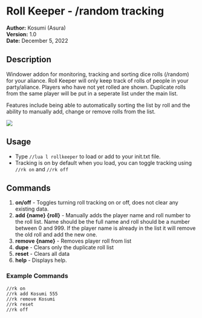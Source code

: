 # Roll Keeper - /random tracking

**Author:**  Kosumi (Asura)<br>
**Version:**  1.0<br>
**Date:** December 5, 2022<br>

## Description

Windower addon for monitoring, tracking and sorting dice rolls (/random) for your aliance. Roll Keeper will only keep track of rolls of people in your party/aliance. Players who have not yet rolled are shown. Duplicate rolls from the same player will be put in a seperate list under the main list.

Features include being able to automatically sorting the list by roll and the ability to manually add, change or remove rolls from the list.

![](images/preview.png)

## Usage

* Type `//lua l rollkeeper` to load or add to your init.txt file.
* Tracking is on by default when you load, you can toggle tracking using `//rk on` and `//rk off`

## Commands
1. **on/off** - Toggles turning roll tracking on or off, does not clear any existing data.
2. **add {name} {roll}** - Manually adds the player name and roll number to the roll list. Name should be the full name and roll should be a number between 0 and 999. If the player name is already in the list it will remove the old roll and add the new one.
3. **remove {name}** - Removes player roll from list
4. **dupe** - Clears only the duplicate roll list
5. **reset** - Clears all data
6. **help** - Displays help.
	
### Example Commands
```
//rk on
//rk add Kosumi 555
//rk remove Kosumi 
//rk reset
//rk off
```
